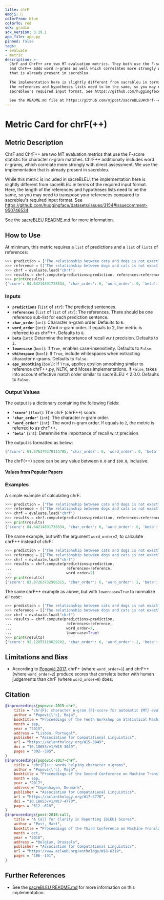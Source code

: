```yaml
---
title: chrF
emoji: 🤗 
colorFrom: blue
colorTo: red
sdk: gradio
sdk_version: 3.19.1
app_file: app.py
pinned: false
tags:
- evaluate
- metric
description: >-
  ChrF and ChrF++ are two MT evaluation metrics. They both use the F-score statistic for character n-gram matches,
  and ChrF++ adds word n-grams as well which correlates more strongly with direct assessment. We use the implementation
  that is already present in sacrebleu.
  
  The implementation here is slightly different from sacrebleu in terms of the required input format. The length of
  the references and hypotheses lists need to be the same, so you may need to transpose your references compared to
  sacrebleu's required input format. See https://github.com/huggingface/datasets/issues/3154#issuecomment-950746534
  
  See the README.md file at https://github.com/mjpost/sacreBLEU#chrf--chrf for more information.
---
```


# Metric Card for chrF(++)


## Metric Description
ChrF and ChrF++ are two MT evaluation metrics that use the F-score statistic for character n-gram matches. ChrF++ additionally includes word n-grams, which correlate more strongly with direct assessment. We use the implementation that is already present in sacrebleu.

While this metric is included in sacreBLEU, the implementation here is slightly different from sacreBLEU in terms of the required input format. Here, the length of the references and hypotheses lists need to be the same, so you may need to transpose your references compared to sacrebleu's required input format. See https://github.com/huggingface/datasets/issues/3154#issuecomment-950746534

See the [sacreBLEU README.md](https://github.com/mjpost/sacreBLEU#chrf--chrf) for more information.


## How to Use
At minimum, this metric requires a `list` of predictions and a `list` of `list`s of references:
```python
>>> prediction = ["The relationship between cats and dogs is not exactly friendly.", "a good bookshop is just a genteel black hole that knows how to read."]
>>> reference = [["The relationship between dogs and cats is not exactly friendly.", ], ["A good bookshop is just a genteel Black Hole that knows how to read."]]
>>> chrf = evaluate.load("chrf")
>>> results = chrf.compute(predictions=prediction, references=reference)
>>> print(results)
{'score': 84.64214891738334, 'char_order': 6, 'word_order': 0, 'beta': 2}
```

### Inputs
- **`predictions`** (`list` of `str`): The predicted sentences.
- **`references`** (`list` of `list` of `str`): The references. There should be one reference sub-list for each prediction sentence.
- **`char_order`** (`int`): Character n-gram order. Defaults to `6`. 
- **`word_order`** (`int`): Word n-gram order. If equals to 2, the metric is referred to as chrF++. Defaults to `0`.
- **`beta`** (`int`): Determine the importance of recall w.r.t precision. Defaults to `2`.
- **`lowercase`** (`bool`): If `True`, enables case-insensitivity. Defaults to `False`.
- **`whitespace`** (`bool`): If `True`, include whitespaces when extracting character n-grams. Defaults to `False`.
- **`eps_smoothing`** (`bool`): If `True`, applies epsilon smoothing similar to reference chrF++.py, NLTK, and Moses implementations. If `False`, takes into account effective match order similar to sacreBLEU < 2.0.0. Defaults to `False`.



### Output Values
The output is a dictionary containing the following fields:
- **`'score'`** (`float`): The chrF (chrF++) score.
- **`'char_order'`** (`int`): The character n-gram order.
- **`'word_order'`** (`int`): The word n-gram order. If equals to `2`, the metric is referred to as chrF++.
- **`'beta'`** (`int`): Determine the importance of recall w.r.t precision.


The output is formatted as below:
```python
{'score': 61.576379378113785, 'char_order': 6, 'word_order': 0, 'beta': 2}
```

The chrF(++) score can be any value between `0.0` and `100.0`, inclusive.

#### Values from Popular Papers


### Examples
A simple example of calculating chrF:
```python
>>> prediction = ["The relationship between cats and dogs is not exactly friendly.", "a good bookshop is just a genteel black hole that knows how to read."]
>>> reference = [["The relationship between dogs and cats is not exactly friendly.", ], ["A good bookshop is just a genteel Black Hole that knows how to read."]]
>>> chrf = evaluate.load("chrf")
>>> results = chrf.compute(predictions=prediction, references=reference)
>>> print(results)
{'score': 84.64214891738334, 'char_order': 6, 'word_order': 0, 'beta': 2}
```

The same example, but with the argument `word_order=2`, to calculate chrF++ instead of chrF:
```python
>>> prediction = ["The relationship between cats and dogs is not exactly friendly.", "a good bookshop is just a genteel black hole that knows how to read."]
>>> reference = [["The relationship between dogs and cats is not exactly friendly.", ], ["A good bookshop is just a genteel Black Hole that knows how to read."]]
>>> chrf = evaluate.load("chrf")
>>> results = chrf.compute(predictions=prediction,
...                         references=reference,
...                         word_order=2)
>>> print(results)
{'score': 82.87263732906315, 'char_order': 6, 'word_order': 2, 'beta': 2}
```

The same chrF++ example as above, but with `lowercase=True` to normalize all case:
```python
>>> prediction = ["The relationship between cats and dogs is not exactly friendly.", "a good bookshop is just a genteel black hole that knows how to read."]
>>> reference = [["The relationship between dogs and cats is not exactly friendly.", ], ["A good bookshop is just a genteel Black Hole that knows how to read."]]
>>> chrf = evaluate.load("chrf")
>>> results = chrf.compute(predictions=prediction,
...                         references=reference,
...                         word_order=2,
...                         lowercase=True)
>>> print(results)
{'score': 92.12853119829202, 'char_order': 6, 'word_order': 2, 'beta': 2}
```


## Limitations and Bias
- According to [Popović 2017](https://www.statmt.org/wmt17/pdf/WMT70.pdf), chrF+ (where `word_order=1`) and chrF++ (where `word_order=2`) produce scores that correlate better with human judgements than chrF (where `word_order=0`) does. 

## Citation
```bibtex
@inproceedings{popovic-2015-chrf,
    title = "chr{F}: character n-gram {F}-score for automatic {MT} evaluation",
    author = "Popovi{\'c}, Maja",
    booktitle = "Proceedings of the Tenth Workshop on Statistical Machine Translation",
    month = sep,
    year = "2015",
    address = "Lisbon, Portugal",
    publisher = "Association for Computational Linguistics",
    url = "https://aclanthology.org/W15-3049",
    doi = "10.18653/v1/W15-3049",
    pages = "392--395",
}
@inproceedings{popovic-2017-chrf,
    title = "chr{F}++: words helping character n-grams",
    author = "Popovi{\'c}, Maja",
    booktitle = "Proceedings of the Second Conference on Machine Translation",
    month = sep,
    year = "2017",
    address = "Copenhagen, Denmark",
    publisher = "Association for Computational Linguistics",
    url = "https://aclanthology.org/W17-4770",
    doi = "10.18653/v1/W17-4770",
    pages = "612--618",
}
@inproceedings{post-2018-call,
    title = "A Call for Clarity in Reporting {BLEU} Scores",
    author = "Post, Matt",
    booktitle = "Proceedings of the Third Conference on Machine Translation: Research Papers",
    month = oct,
    year = "2018",
    address = "Belgium, Brussels",
    publisher = "Association for Computational Linguistics",
    url = "https://www.aclweb.org/anthology/W18-6319",
    pages = "186--191",
}
```

## Further References
- See the [sacreBLEU README.md](https://github.com/mjpost/sacreBLEU#chrf--chrf) for more information on this implementation.
